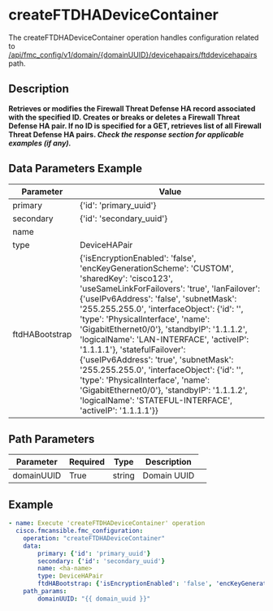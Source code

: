 # createFTDHADeviceContainer

The createFTDHADeviceContainer operation handles configuration related to [/api/fmc_config/v1/domain/{domainUUID}/devicehapairs/ftddevicehapairs](/paths//api/fmc_config/v1/domain/{domain_uuid}/devicehapairs/ftddevicehapairs.md) path.&nbsp;
## Description
**Retrieves or modifies the Firewall Threat Defense HA record associated with the specified ID. Creates or breaks or deletes a Firewall Threat Defense HA pair. If no ID is specified for a GET, retrieves list of all Firewall Threat Defense HA pairs. _Check the response section for applicable examples (if any)._**

## Data Parameters Example
| Parameter | Value |
| --------- | -------- |
| primary | {'id': 'primary_uuid'} |
| secondary | {'id': 'secondary_uuid'} |
| name | <ha-name> |
| type | DeviceHAPair |
| ftdHABootstrap | {'isEncryptionEnabled': 'false', 'encKeyGenerationScheme': 'CUSTOM', 'sharedKey': 'cisco123', 'useSameLinkForFailovers': 'true', 'lanFailover': {'useIPv6Address': 'false', 'subnetMask': '255.255.255.0', 'interfaceObject': {'id': '<uuid>', 'type': 'PhysicalInterface', 'name': 'GigabitEthernet0/0'}, 'standbyIP': '1.1.1.2', 'logicalName': 'LAN-INTERFACE', 'activeIP': '1.1.1.1'}, 'statefulFailover': {'useIPv6Address': 'true', 'subnetMask': '255.255.255.0', 'interfaceObject': {'id': '<uuid>', 'type': 'PhysicalInterface', 'name': 'GigabitEthernet0/0'}, 'standbyIP': '1.1.1.2', 'logicalName': 'STATEFUL-INTERFACE', 'activeIP': '1.1.1.1'}} |

## Path Parameters
| Parameter | Required | Type | Description |
| --------- | -------- | ---- | ----------- |
| domainUUID | True | string <td colspan=3> Domain UUID |

## Example
```yaml
- name: Execute 'createFTDHADeviceContainer' operation
  cisco.fmcansible.fmc_configuration:
    operation: "createFTDHADeviceContainer"
    data:
        primary: {'id': 'primary_uuid'}
        secondary: {'id': 'secondary_uuid'}
        name: <ha-name>
        type: DeviceHAPair
        ftdHABootstrap: {'isEncryptionEnabled': 'false', 'encKeyGenerationScheme': 'CUSTOM', 'sharedKey': 'cisco123', 'useSameLinkForFailovers': 'true', 'lanFailover': {'useIPv6Address': 'false', 'subnetMask': '255.255.255.0', 'interfaceObject': {'id': '<uuid>', 'type': 'PhysicalInterface', 'name': 'GigabitEthernet0/0'}, 'standbyIP': '1.1.1.2', 'logicalName': 'LAN-INTERFACE', 'activeIP': '1.1.1.1'}, 'statefulFailover': {'useIPv6Address': 'true', 'subnetMask': '255.255.255.0', 'interfaceObject': {'id': '<uuid>', 'type': 'PhysicalInterface', 'name': 'GigabitEthernet0/0'}, 'standbyIP': '1.1.1.2', 'logicalName': 'STATEFUL-INTERFACE', 'activeIP': '1.1.1.1'}}
    path_params:
        domainUUID: "{{ domain_uuid }}"

```